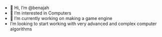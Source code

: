 - 👋 Hi, I’m @benajah
- 👀 I’m interested in Computers
- 🌱 I’m currently working on making a game engine
-  I’m looking to start working with very advanced and complex computer algorithms

